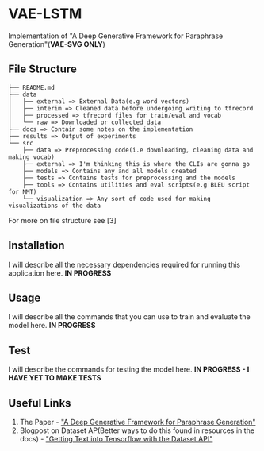 # VAE-LSTM

Implementation of "A Deep Generative Framework for Paraphrase Generation"(**VAE-SVG ONLY**)

## File Structure

```
├── README.md
├── data
│   ├── external => External Data(e.g word vectors)
│   ├── interim => Cleaned data before undergoing writing to tfrecord
│   ├── processed => tfrecord files for train/eval and vocab
│   └── raw => Downloaded or collected data
├── docs => Contain some notes on the implementation 
├── results => Output of experiments
└── src
    ├── data => Preprocessing code(i.e downloading, cleaning data and making vocab)
    ├── external => I'm thinking this is where the CLIs are gonna go
    ├── models => Contains any and all models created
    ├── tests => Contains tests for preprocessing and the models
    ├── tools => Contains utilities and eval scripts(e.g BLEU script for NMT)
    └── visualization => Any sort of code used for making visualizations of the data
```

For more on file structure see [3]

## Installation

I will describe all the necessary dependencies required for running this application here. **IN PROGRESS**

## Usage

I will describe all the commands that you can use to train and evaluate the model here. **IN PROGRESS**

## Test

I will describe the commands for testing the model here. **IN PROGRESS - I HAVE YET TO MAKE TESTS**

## Useful Links

1. The Paper - ["A Deep Generative Framework for Paraphrase Generation"](https://www.cse.iitk.ac.in/users/piyush/papers/deep-paraphrase-aaai2018.pdf)
2. Blogpost on Dataset AP(Better ways to do this found in resources in the docs) - ["Getting Text into Tensorflow with the Dataset API"](https://medium.com/@TalPerry/getting-text-into-tensorflow-with-the-dataset-api-ffb832c8bec6)